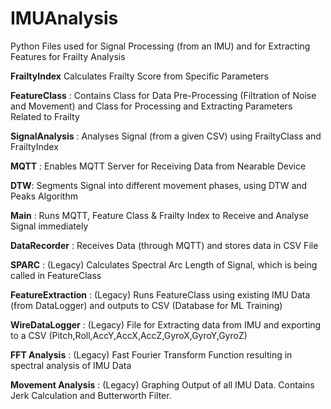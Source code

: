 # IMUAnalysis

Python Files used for Signal Processing (from an IMU) and for Extracting Features for Frailty Analysis

**FrailtyIndex** Calculates Frailty Score from Specific Parameters

**FeatureClass** : Contains Class for Data Pre-Processing (Filtration of Noise and Movement) and Class for Processing and Extracting Parameters Related to Frailty

**SignalAnalysis** : Analyses Signal (from a given CSV) using FrailtyClass and FrailtyIndex

**MQTT** : Enables MQTT Server for Receiving Data from Nearable Device

**DTW**: Segments Signal into different movement phases, using DTW and Peaks Algorithm

**Main** : Runs MQTT, Feature Class & Frailty Index to Receive and Analyse Signal immediately

**DataRecorder** : Receives Data (through MQTT) and stores data in CSV File

**SPARC** : (Legacy) Calculates Spectral Arc Length of Signal, which is being called in FeatureClass

**FeatureExtraction** : (Legacy) Runs FeatureClass using existing IMU Data (from DataLogger) and outputs to CSV (Database for ML Training)

**WireDataLogger** : (Legacy) File for Extracting data from IMU and exporting to a CSV (Pitch,Roll,AccY,AccX,AccZ,GyroX,GyroY,GyroZ)

**FFT Analysis** : (Legacy) Fast Fourier Transform Function resulting in spectral analysis of IMU Data

**Movement Analysis** : (Legacy) Graphing Output of all IMU Data. Contains Jerk Calculation and Butterworth Filter.